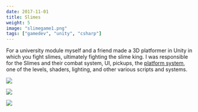 ```yaml
---
date: 2017-11-01
title: Slimes
weight: 5
image: "slimegame1.png"
tags: ["gamedev", "unity", "csharp"]
---
```


For a university module myself and a friend made a 3D platformer in Unity in which you fight slimes, ultimately fighting the slime king. I was responsible for the Slimes and their combat system, UI, pickups, the [platform system](/projects/platform-system), one of the levels, shaders, lighting, and other various scripts and systems.

<!--more-->

![](../slimegame2.png)

![](../slimegame3.png)

![](../slimegame4.png)
